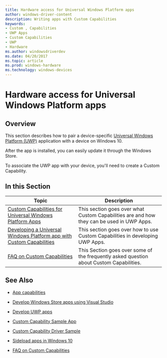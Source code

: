 ```yaml
---
title: Hardware access for Universal Windows Platform apps
author: windows-driver-content
description: Writing apps with Custom Capabilities
keywords:
- Custom , Capabilities
- UWP Apps
- Custom Capabilities
- UWP
- Hardware
ms.author: windowsdriverdev
ms.date: 04/20/2017
ms.topic: article
ms.prod: windows-hardware
ms.technology: windows-devices
---
```


# Hardware access for Universal Windows Platform apps

## Overview

This section describes how to pair a device-specific [Universal Windows Platform
(UWP)](https://docs.microsoft.com/en-us/windows/uwp/get-started/universal-application-platform-guide)
application with a device on Windows 10.

After the app is installed, you can easily update it through the Windows Store.

To associate the UWP app with your device, you'll need to create a Custom Capability.

## In this Section
|Topic|Description|
|-----|-----------|
|[Custom Capabilities for Universal Windows Platform Apps](custom-capabilities-for-universal-windows-platform-apps.md)| This section goes over what Custom Capabilities are and how they can be used in UWP Apps.|
|[Developing a Universal Windows Platform app with Custom Capabilities](developing-a-universal-windows-platform-app-with-custom-capabilities.md)| This section goes over how to use Custom Capabilities in developing UWP Apps.|
|[FAQ on Custom Capabilities](FAQ-on-custom-capabilities.md)| This Section goes over some of the frequently asked question about Custom Capabilities.|

## See Also

-   [App capabilities](https://docs.microsoft.com/en-us/windows/uwp/packaging/app-capability-declarations)

-   [Develop Windows Store apps using Visual Studio](https://developer.microsoft.com/en-us/windows/apps/develop)

-   [Develop UWP apps](https://developer.microsoft.com/en-us/windows/apps/develop)

-   [Custom Capability Sample App](http://go.microsoft.com/fwlink/p/?LinkId=846904)

-   [Custom Capability Driver Sample](https://aka.ms/customcapabilitydriversample )

-   [Sideload apps in Windows 10](https://technet.microsoft.com/library/mt269549.aspx)

-   [FAQ on Custom Capabilities](FAQ-on-custom-capabilities.md)
